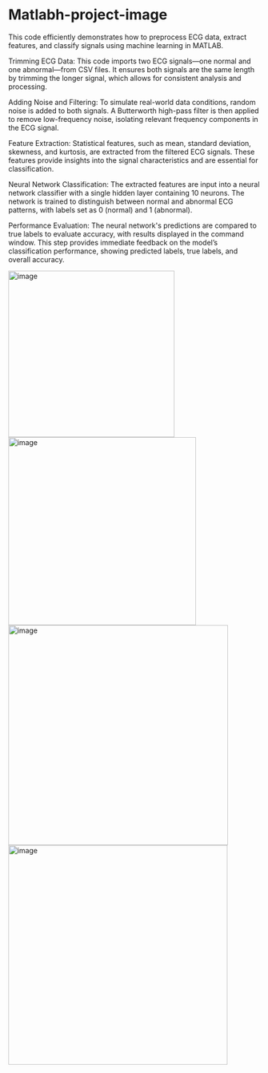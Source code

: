 # Matlabh-project-image
This code efficiently demonstrates how to preprocess ECG data, extract features, and classify signals using machine learning in MATLAB.

Trimming ECG Data:
This code imports two ECG signals—one normal and one abnormal—from CSV files. It ensures both signals are the same length by trimming the longer signal, which allows for consistent analysis and processing.

Adding Noise and Filtering:
To simulate real-world data conditions, random noise is added to both signals. A Butterworth high-pass filter is then applied to remove low-frequency noise, isolating relevant frequency components in the ECG signal.

Feature Extraction:
Statistical features, such as mean, standard deviation, skewness, and kurtosis, are extracted from the filtered ECG signals. These features provide insights into the signal characteristics and are essential for classification.

Neural Network Classification:
The extracted features are input into a neural network classifier with a single hidden layer containing 10 neurons. The network is trained to distinguish between normal and abnormal ECG patterns, with labels set as 0 (normal) and 1 (abnormal).

Performance Evaluation:
The neural network's predictions are compared to true labels to evaluate accuracy, with results displayed in the command window. This step provides immediate feedback on the model’s classification performance, showing predicted labels, true labels, and overall accuracy.

<img width="332" alt="image" src="https://github.com/user-attachments/assets/9a34213f-2a17-4d05-a3ce-2bb92265a68f">


<img width="375" alt="image" src="https://github.com/user-attachments/assets/1be9fbec-0b50-4ead-881d-fe5338b5a10f">


<img width="439" alt="image" src="https://github.com/user-attachments/assets/86e2e017-2b39-4398-baf7-f0bfa2fe8912">


<img width="438" alt="image" src="https://github.com/user-attachments/assets/a9155a31-3399-47d4-8072-6cc27987674f">
